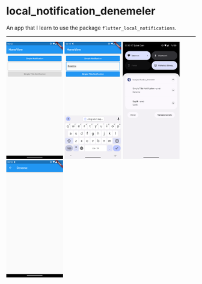 # local_notification_denemeler

An app that I learn to use the package `flutter_local_notifications`.

---

<img src="./app_images/img1.png" width="30%">
<img src="./app_images/img4.png" width="30%">
<img src="./app_images/img2.png" width="30%">
<img src="./app_images/img3.png" width="30%">
